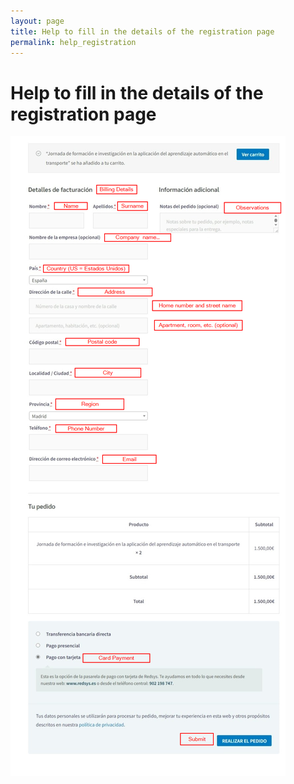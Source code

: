 ```yaml
---
layout: page
title: Help to fill in the details of the registration page
permalink: help_registration
---
```


# Help to fill in the details of the registration page

![Help to fill in the details of the registration](/assets/helpCheckoutPage.png)